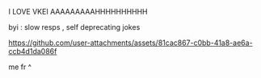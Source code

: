 I LOVE VKEI AAAAAAAAAHHHHHHHHHH


byi : slow resps , self deprecating jokes



https://github.com/user-attachments/assets/81cac867-c0bb-41a8-ae6a-ccb4d1da086f

me fr ^
